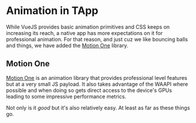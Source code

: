 
# Animation in TApp

While VueJS provides basic animation primitives and CSS keeps on increasing its reach, a native app has more expectations on it for professional animation. For that reason, and just cuz we like bouncing balls and things, we have added the [Motion One]() library.

## Motion One

[Motion One](https://motion.dev/docs) is an animation library that provides professional level features but at a very small JS payload. It also takes advantage of the <pop text="Web Animations API (WAAPI)">WAAPI</pop> where possible and when doing so gets direct access to the device's GPUs leading to some impressive performance metrics.

Not only is it _good_ but it's also relatively easy. At least as far as these things go.


